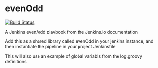 # evenOdd
[![Build Status](http://192.168.1.107:8081/buildStatus/icon?job=shared_library)](http://localhost:8081/job/shared_library/)

A Jenkins even/odd playbook from the Jenkins.io documentation

Add this as a shared library called evenOdd in your jenkins
instance, and then instantiate the pipeline in your project Jenkinsfile

This will also use an example of global variabls from the log.groovy
definitions
